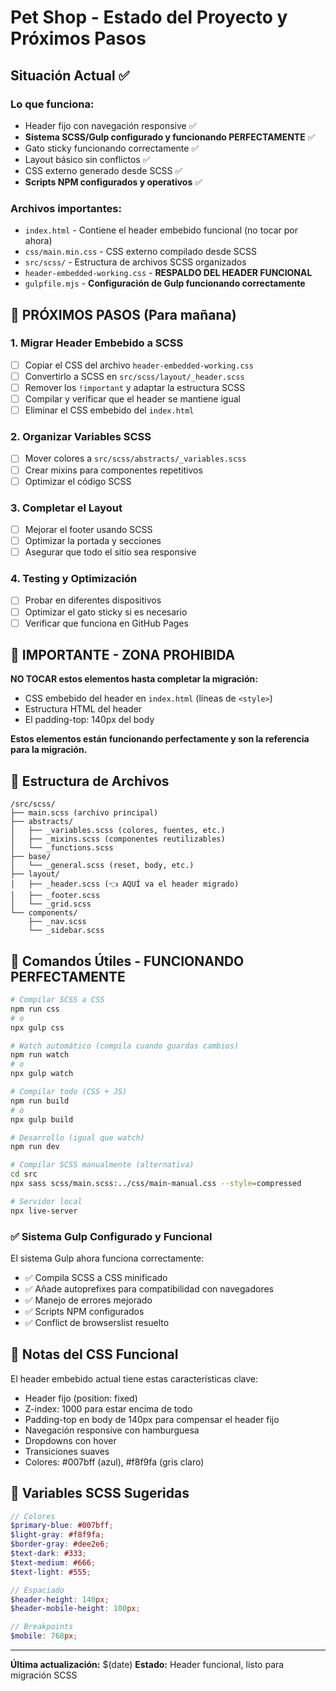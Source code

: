# Pet Shop - Estado del Proyecto y Próximos Pasos

## Situación Actual ✅

### Lo que funciona:

- Header fijo con navegación responsive ✅
- **Sistema SCSS/Gulp configurado y funcionando PERFECTAMENTE** ✅
- Gato sticky funcionando correctamente ✅
- Layout básico sin conflictos ✅
- CSS externo generado desde SCSS ✅
- **Scripts NPM configurados y operativos** ✅

### Archivos importantes:

- `index.html` - Contiene el header embebido funcional (no tocar por ahora)
- `css/main.min.css` - CSS externo compilado desde SCSS
- `src/scss/` - Estructura de archivos SCSS organizados
- `header-embedded-working.css` - **RESPALDO DEL HEADER FUNCIONAL**
- `gulpfile.mjs` - **Configuración de Gulp funcionando correctamente**

## 🎯 PRÓXIMOS PASOS (Para mañana)

### 1. Migrar Header Embebido a SCSS

- [ ] Copiar el CSS del archivo `header-embedded-working.css`
- [ ] Convertirlo a SCSS en `src/scss/layout/_header.scss`
- [ ] Remover los `!important` y adaptar la estructura SCSS
- [ ] Compilar y verificar que el header se mantiene igual
- [ ] Eliminar el CSS embebido del `index.html`

### 2. Organizar Variables SCSS

- [ ] Mover colores a `src/scss/abstracts/_variables.scss`
- [ ] Crear mixins para componentes repetitivos
- [ ] Optimizar el código SCSS

### 3. Completar el Layout

- [ ] Mejorar el footer usando SCSS
- [ ] Optimizar la portada y secciones
- [ ] Asegurar que todo el sitio sea responsive

### 4. Testing y Optimización

- [ ] Probar en diferentes dispositivos
- [ ] Optimizar el gato sticky si es necesario
- [ ] Verificar que funciona en GitHub Pages

## 🚨 IMPORTANTE - ZONA PROHIBIDA

**NO TOCAR estos elementos hasta completar la migración:**

- CSS embebido del header en `index.html` (líneas de `<style>`)
- Estructura HTML del header
- El padding-top: 140px del body

**Estos elementos están funcionando perfectamente y son la referencia para la migración.**

## 📁 Estructura de Archivos

```
/src/scss/
├── main.scss (archivo principal)
├── abstracts/
│   ├── _variables.scss (colores, fuentes, etc.)
│   ├── _mixins.scss (componentes reutilizables)
│   └── _functions.scss
├── base/
│   └── _general.scss (reset, body, etc.)
├── layout/
│   ├── _header.scss (👈 AQUÍ va el header migrado)
│   ├── _footer.scss
│   └── _grid.scss
└── components/
    ├── _nav.scss
    └── _sidebar.scss
```

## 🔧 Comandos Útiles - **FUNCIONANDO PERFECTAMENTE**

```bash
# Compilar SCSS a CSS
npm run css
# o
npx gulp css

# Watch automático (compila cuando guardas cambios)
npm run watch
# o
npx gulp watch

# Compilar todo (CSS + JS)
npm run build
# o
npx gulp build

# Desarrollo (igual que watch)
npm run dev

# Compilar SCSS manualmente (alternativa)
cd src
npx sass scss/main.scss:../css/main-manual.css --style=compressed

# Servidor local
npx live-server
```

### ✅ Sistema Gulp Configurado y Funcional

El sistema Gulp ahora funciona correctamente:

- ✅ Compila SCSS a CSS minificado
- ✅ Añade autoprefixes para compatibilidad con navegadores
- ✅ Manejo de errores mejorado
- ✅ Scripts NPM configurados
- ✅ Conflict de browserslist resuelto

## 📝 Notas del CSS Funcional

El header embebido actual tiene estas características clave:

- Header fijo (position: fixed)
- Z-index: 1000 para estar encima de todo
- Padding-top en body de 140px para compensar el header fijo
- Navegación responsive con hamburguesa
- Dropdowns con hover
- Transiciones suaves
- Colores: #007bff (azul), #f8f9fa (gris claro)

## 🎨 Variables SCSS Sugeridas

```scss
// Colores
$primary-blue: #007bff;
$light-gray: #f8f9fa;
$border-gray: #dee2e6;
$text-dark: #333;
$text-medium: #666;
$text-light: #555;

// Espaciado
$header-height: 140px;
$header-mobile-height: 100px;

// Breakpoints
$mobile: 768px;
```

---

**Última actualización:** $(date)
**Estado:** Header funcional, listo para migración SCSS
